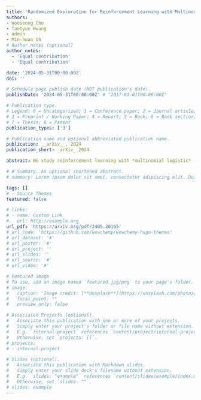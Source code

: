 ```yaml
---
title: 'Randomized Exploration for Reinforcement Learning with Multinomial Logistic Function Approximation'
authors:
- Wooseong Cho
- Taehyun Hwang
- admin
- Min-hwan Oh
# Author notes (optional)
author_notes:
  - 'Equal contribution'
  - 'Equal contribution'

date: '2024-05-31T00:00:00Z'
doi: ''

# Schedule page publish date (NOT publication's date).
publishDate: '2024-05-31T00:00:00Z' # "2017-01-01T00:00:00Z"

# Publication type.
# Legend: 0 = Uncategorized; 1 = Conference paper; 2 = Journal article;
# 3 = Preprint / Working Paper; 4 = Report; 5 = Book; 6 = Book section;
# 7 = Thesis; 8 = Patent
publication_types: ['3']

# Publication name and optional abbreviated publication name.
publication: __arXiv__, 2024 
publication_short: _arXiv_ 2024

abstract: We study reinforcement learning with *multinomial logistic* (MNL) function approximation where the underlying transition probability kernel of the *Markov decision processes* (MDPs) is parametrized by an unknown transition core with features of state and action. For the finite horizon episodic setting with inhomogeneous state transitions, we propose provably efficient algorithms with randomized exploration having frequentist regret guarantees. For our first algorithm, $\texttt{RRL-MNL}$, we adapt optimistic sampling to ensure the optimism of the estimated value function with sufficient frequency and establish that $\texttt{RRL-MNL}$ is both *statistically* and *computationally* efficient, achieving a $\tilde{\mathcal{O}}(\kappa^{-1} d^{\frac{3}{2}} H^{\frac{3}{2}} \sqrt{T})$ frequentist regret bound with constant-time computational cost per episode. Here, $d$ is the dimension of the transition core, $H$ is the horizon length, $T$ is the total number of steps, and $\kappa$ is a problem-dependent constant. Despite the simplicity and practicality of $\texttt{RRL-MNL}$, its regret bound scales with $\kappa^{-1}$, which is potentially large in the worst case. To improve the dependence on $\kappa^{-1}$, we propose $\texttt{ORRL-MNL}$, which estimates the value function using local gradient information of the MNL transition model. We show that its frequentist regret bound is $\tilde{\mathcal{O}}(d^{\frac{3}{2}} H^{\frac{3}{2}} \sqrt{T} + \kappa^{-1} d^2 H^2)$. To the best of our knowledge, these are the first randomized RL algorithms for the MNL transition model that achieve both computational and statistical efficiency. Numerical experiments demonstrate the superior performance of the proposed algorithms.

# # Summary. An optional shortened abstract.
# summary: Lorem ipsum dolor sit amet, consectetur adipiscing elit. Duis posuere tellus ac convallis placerat. Proin tincidunt magna sed ex sollicitudin condimentum.

tags: []
# - Source Themes
featured: false

# links:
# - name: Custom Link
#   url: http://example.org
url_pdf: 'https://arxiv.org/pdf/2405.20165'
# url_code: 'https://github.com/wowchemy/wowchemy-hugo-themes'
# url_dataset: '#'
# url_poster: '#'
# url_project: ''
# url_slides: ''
# url_source: '#'
# url_video: '#'

# Featured image
# To use, add an image named `featured.jpg/png` to your page's folder. 
# image:
#   caption: 'Image credit: [**Unsplash**](https://unsplash.com/photos/s9CC2SKySJM)'
#   focal_point: ""
#   preview_only: false

# Associated Projects (optional).
#   Associate this publication with one or more of your projects.
#   Simply enter your project's folder or file name without extension.
#   E.g. `internal-project` references `content/project/internal-project/index.md`.
#   Otherwise, set `projects: []`.
# projects:
# - internal-project

# Slides (optional).
#   Associate this publication with Markdown slides.
#   Simply enter your slide deck's filename without extension.
#   E.g. `slides: "example"` references `content/slides/example/index.md`.
#   Otherwise, set `slides: ""`.
# slides: example
---
```


<!-- {{% callout note %}}
Create your slides in Markdown - click the *Slides* button to check out the example.
{{% /callout %}}

Supplementary notes can be added here, including [code, math, and images](https://wowchemy.com/docs/writing-markdown-latex/). -->
